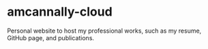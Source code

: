 # amcannally-cloud
Personal website to host my professional works, such as my resume, GitHub page, and publications.
